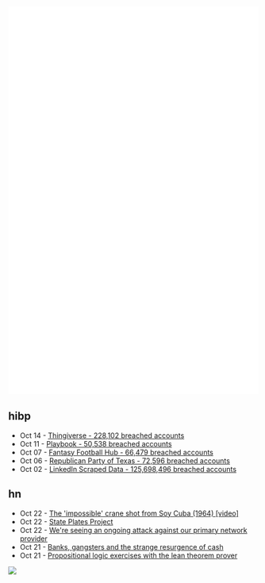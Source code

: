 ![Metrics](https://raw.githubusercontent.com/phixion/phixion/master/metrics.svg)

## hibp

<!--
for https://github.com/phixion/phixion/blob/main/.github/workflows/feeds.yml
-->
<!--START_SECTION:haveibeenpwnd-->
- Oct 14 - [Thingiverse - 228,102 breached accounts](https://haveibeenpwned.com/PwnedWebsites#Thingiverse)
- Oct 11 - [Playbook - 50,538 breached accounts](https://haveibeenpwned.com/PwnedWebsites#Playbook)
- Oct 07 - [Fantasy Football Hub - 66,479 breached accounts](https://haveibeenpwned.com/PwnedWebsites#FantasyFootballHub)
- Oct 06 - [Republican Party of Texas - 72,596 breached accounts](https://haveibeenpwned.com/PwnedWebsites#RepublicanPartyOfTexas)
- Oct 02 - [LinkedIn Scraped Data - 125,698,496 breached accounts](https://haveibeenpwned.com/PwnedWebsites#LinkedInScrape)
<!--END_SECTION:haveibeenpwnd-->

## hn

<!--
for https://github.com/phixion/phixion/blob/main/.github/workflows/feeds.yml
-->
<!--START_SECTION:hn-->
- Oct 22 - [The 'impossible' crane shot from Soy Cuba (1964) [video]](https://twitter.com/nickdale/status/1450617359375343617)
- Oct 22 - [State Plates Project](https://stateplatesproject.com/)
- Oct 22 - [We're seeing an ongoing attack against our primary network provider](https://www.fastmailstatus.com/)
- Oct 21 - [Banks, gangsters and the strange resurgence of cash](https://www.economist.com/1843/2021/10/18/billions-of-banknotes-are-missing-why-does-nobody-care)
- Oct 21 - [Propositional logic exercises with the lean theorem prover](https://github.com/ImperialCollegeLondon/M40001_lean/blob/master/src/2021/logic/README.md)
<!--END_SECTION:hn-->

<!--
for https://yhype.me
-->
![](https://hit.yhype.me/github/profile?user_id=13013670)
